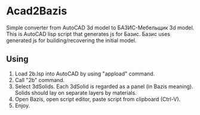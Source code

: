 # Acad2Bazis
Simple converter from AutoCAD 3d model to БАЗИС-Мебельщик 3d model.
This is AutoCAD lisp script that generates js for Базис. Базис uses generated js for building/recovering the initial model.

Using
----------------
1. Load 2b.lsp into AutoCAD by using "appload" command.
2. Call "2b" command.
3. Select 3dSolids. Each 3dSolid is regarded as a panel (in Bazis meaning). Solids should lay on separate layers by materials.
4. Open Bazis, open script editor, paste script from clipboard (Ctrl-V).
5. Enjoy.
